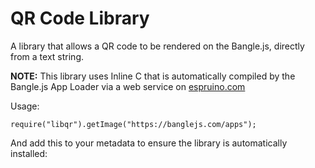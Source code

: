 QR Code Library
=================

A library that allows a QR code to be rendered on the Bangle.js, directly from a text string.

**NOTE:** This library uses Inline C that is automatically compiled by the Bangle.js App Loader
via a web service on [espruino.com](https://www.espruino.com)

Usage:

```JS
require("libqr").getImage("https://banglejs.com/apps");
```

And add this to your metadata to ensure the library is automatically installed:

```"dependencies" : { "libqr":"module" }
```




